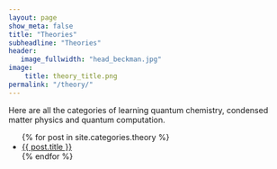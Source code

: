 ```yaml
---
layout: page
show_meta: false
title: "Theories"
subheadline: "Theories"
header:
   image_fullwidth: "head_beckman.jpg"
image:
    title: theory_title.png
permalink: "/theory/"
---
```


Here are all the categories of learning quantum chemistry, condensed matter physics and quantum computation.

<ul>
    {% for post in site.categories.theory %}
    <li><a href="{{ site.url }}{{ site.baseurl }}{{ post.url }}">{{ post.title }}</a></li>
    {% endfor %}
</ul>
